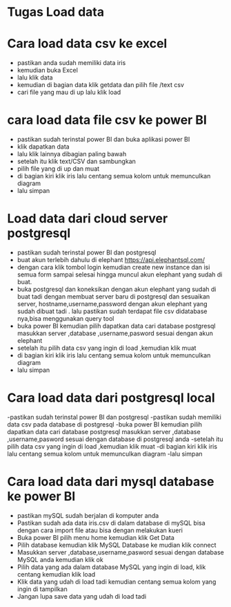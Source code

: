 # Tugas Load data
# Cara load data csv ke excel
- pastikan anda sudah memiliki data iris
- kemudian buka Excel 
- lalu klik data 
- kemudian di bagian data klik getdata  dan pilih file /text csv
- cari file yang mau di up lalu klik load

# cara load data file csv ke power BI
- pastikan sudah terinstal power BI dan buka aplikasi power BI
- klik dapatkan data
- lalu klik lainnya dibagian paling bawah
- setelah itu klik text/CSV  dan sambungkan
- pilih file yang di up dan muat
- di bagian kiri klik iris lalu centang semua kolom untuk memunculkan diagram
- lalu simpan 

# Load data dari cloud server postgresql
- pastikan sudah terinstal power BI  dan postgresql
- buat akun terlebih dahulu di elephant https://api.elephantsql.com/
- dengan cara klik tombol login kemudian  create new instance dan isi semua  form sampai selesai hingga  muncul akun elephant yang sudah di buat.
- buka postgresql dan koneksikan dengan akun elephant yang sudah di buat  tadi dengan membuat server baru  di postgresql dan sesuaikan server, hostname,username,password dengan akun elephant  yang sudah dibuat tadi . lalu pastikan sudah terdapat file csv didatabase nya,bisa menggunakan query tool
- buka power BI kemudian pilih dapatkan data cari database postgresql masukkan server ,database ,username,pasword sesuai dengan akun elephant
- setelah itu pilih data csv yang ingin di load ,kemudian klik muat
- di bagian kiri klik iris lalu centang semua kolom untuk memunculkan diagram
- lalu simpan
   
# Cara load data dari postgresql local
 -pastikan sudah terinstal power BI  dan postgresql
 -pastikan sudah memiliki data csv pada database di postgresql
 -buka power BI kemudian pilih dapatkan data cari database postgresql masukkan server ,database ,username,pasword sesuai dengan database di postgresql anda
  -setelah itu pilih data csv yang ingin di load ,kemudian klik muat
 -di bagian kiri klik iris lalu centang semua kolom untuk memunculkan diagram
  -lalu simpan

# Cara load data  dari mysql database ke power BI 
- pastikan mySQL sudah berjalan di komputer anda
- Pastikan sudah ada data iris.csv di dalam database di mySQL bisa dengan cara import file atau bisa dengan melakukan kueri
- Buka power BI pilih menu home kemudian klik Get Data
- Pilih database kemudian klik MySQL Database ke mudian klik connect
- Masukkan server ,database,username,pasword sesuai dengan database MySQL anda kemudian klik ok
- Pilih data yang ada dalam database MySQL yang ingin di load, klik centang kemudian klik load
- Klik data yang udah di load tadi kemudian centang semua kolom yang ingin di tampilkan
- Jangan lupa save data yang udah di load tadi
